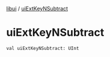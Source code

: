 [libui](index.md) / [uiExtKeyNSubtract](./ui-ext-key-n-subtract.md)

# uiExtKeyNSubtract

`val uiExtKeyNSubtract: UInt`